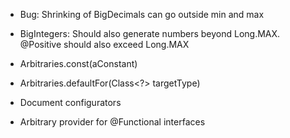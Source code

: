 - Bug: Shrinking of BigDecimals can go outside min and max

- BigIntegers: Should also generate numbers beyond Long.MAX. @Positive should also exceed Long.MAX

- Arbitraries.const(aConstant)

- Arbitraries.defaultFor(Class<?> targetType)

- Document configurators

- Arbitrary provider for @Functional interfaces